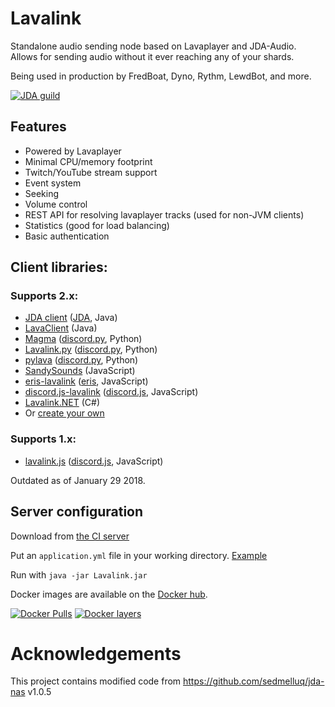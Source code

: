 # Lavalink
Standalone audio sending node based on Lavaplayer and JDA-Audio.
Allows for sending audio without it ever reaching any of your shards.

Being used in production by FredBoat, Dyno, Rythm, LewdBot, and more.

[![JDA guild](https://discordapp.com/api/guilds/125227483518861312/embed.png?style=banner2)](https://discord.gg/jtAWrzU)

## Features
* Powered by Lavaplayer
* Minimal CPU/memory footprint
* Twitch/YouTube stream support
* Event system
* Seeking
* Volume control
* REST API for resolving lavaplayer tracks (used for non-JVM clients)
* Statistics (good for load balancing)
* Basic authentication

## Client libraries:
### Supports 2.x:
* [JDA client](https://github.com/Frederikam/Lavalink/tree/master/LavalinkClient) ([JDA](https://github.com/DV8FromTheWorld/JDA), Java)
* [LavaClient](https://github.com/SamOphis/LavaClient) (Java)
* [Magma](https://github.com/initzx/magma/) ([discord.py](https://github.com/Rapptz/discord.py), Python)
* [Lavalink.py](https://github.com/Devoxin/Lavalink.py) ([discord.py](https://github.com/Rapptz/discord.py), Python)
* [pylava](https://github.com/Pandentia/pylava) ([discord.py](https://github.com/Rapptz/discord.py), Python)
* [SandySounds](https://github.com/MrJohnCoder/SandySounds) (JavaScript)
* [eris-lavalink](https://github.com/briantanner/eris-lavalink) ([eris](https://github.com/abalabahaha/eris), JavaScript)
* [discord.js-lavalink](https://github.com/MrJacz/discord.js-lavalink/) ([discord.js](https://github.com/discordjs/discord.js), JavaScript)
* [Lavalink.NET](https://github.com/Dev-Yukine/Lavalink.NET) (C#)
* Or [create your own](https://github.com/Frederikam/Lavalink/blob/master/IMPLEMENTATION.md)

### Supports 1.x:
* [lavalink.js](https://github.com/briantanner/lavalink.js) ([discord.js](https://github.com/discordjs/discord.js), JavaScript)

Outdated as of January 29 2018.

## Server configuration
Download from [the CI server](https://ci.fredboat.com/viewLog.html?buildId=lastSuccessful&buildTypeId=Lavalink_Build&tab=artifacts&guest=1)

Put an `application.yml` file in your working directory. [Example](https://github.com/Frederikam/Lavalink/blob/master/LavalinkServer/application.yml.example)

Run with `java -jar Lavalink.jar`

Docker images are available on the [Docker hub](https://hub.docker.com/r/fredboat/lavalink/).

[![Docker Pulls](https://img.shields.io/docker/pulls/fredboat/lavalink.svg)](https://hub.docker.com/r/fredboat/lavalink/) [![Docker layers](https://images.microbadger.com/badges/image/fredboat/lavalink:dev.svg)](https://microbadger.com/images/fredboat/lavalink:dev "Get your own image badge on microbadger.com")

# Acknowledgements
This project contains modified code from https://github.com/sedmelluq/jda-nas v1.0.5
